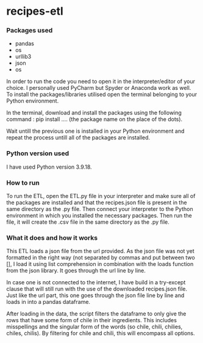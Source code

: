 # recipes-etl

### Packages used
- pandas
- os
- urllib3
- json
- os

In order to run the code you need to open it in the interpreter/editor of your choice. I personally used PyCharm but Spyder or Anaconda work as well. To install the packages/libraries utilised open the terminal belonging to your Python environment.

In the terminal, download and install the packages using the following command : pip install .... (the package name on the place of the dots).

Wait untill the previous one is installed in your Python environment and repeat the process untill all of the packages are installed. 


### Python version used
I have used Python version 3.9.18.

### How to run

To run the ETL, open the ETL.py file in your interpreter and make sure all of the packages are installed and that the recipes.json file is present in the same directory as the .py file. Then connect your interpreter to the Python environment in which you installed the necessary packages. Then run the file, it will create the .csv file in the same directory as the .py file. 

### What it does and how it works

This ETL loads a json file from the url provided. As the json file was not yet formatted in the right way (not separated by commas and put between two [], I load it using list comprehension in combination with the loads function from the json library. It goes through the url line by line. 

In case one is not connected to the internet, I have build in a try-except clause that will still run with the use of the downloaded recipes.json file. Just like the url part, this one goes through the json file line by line and loads in into a pandas dataframe. 

After loading in the data, the script filters the dataframe to only give the rows that have some form of chile in their ingredients. This includes misspellings and the singular form of the words (so chile, chili, chilies, chiles, chilis). By filtering for chile and chili, this will encompass all options. 
